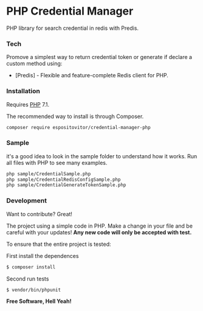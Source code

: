 # PHP Credential Manager

PHP library for search credential in redis with Predis.

### Tech

Promove a simplest way to return credential token or generate if declare a custom method using:

* [Predis] - Flexible and feature-complete Redis client for PHP.


### Installation

Requires [PHP](https://php.net) 7.1.

The recommended way to install is through Composer.

```sh
composer require espositovitor/credential-manager-php
```

### Sample

it's a good idea to look in the sample folder to understand how it works.
Run all files with PHP to see many examples.

```sh
php sample/CredentialSample.php
php sample/CredentialRedisConfigSample.php
php sample/CredentialGenerateTokenSample.php
```

### Development

Want to contribute? Great!

The project using a simple code in PHP.
Make a change in your file and be careful with your updates!
**Any new code will only be accepted with test.**

To ensure that the entire project is tested:

First install the dependences
```sh
$ composer install
```

Second run tests
```sh
$ vendor/bin/phpunit
```

**Free Software, Hell Yeah!**
